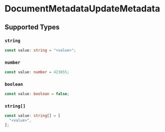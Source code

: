 # DocumentMetadataUpdateMetadata


## Supported Types

### `string`

```typescript
const value: string = "<value>";
```

### `number`

```typescript
const value: number = 423855;
```

### `boolean`

```typescript
const value: boolean = false;
```

### `string[]`

```typescript
const value: string[] = [
  "<value>",
];
```

